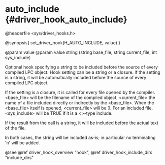 auto_include {#driver_hook_auto_include}
========================================
@headerfile <sys/driver_hooks.h>

@synopsis{
set_driver_hook(H_AUTO_INCLUDE, value)
}

@param value <text>
@param value string <closure>(string base_file, string current_file, int sys_include)

Optional hook specifying a string to be included before the source of every compiled LPC object. Hook setting can be a string or a closure. If the setting is a string, it will be automatically included before the source of every compiled LPC object.

If the setting is a closure, it is called for every file opened by the compiler. <base_file> will be the filename of the compiled object, <current_file> the name of a file included directly or indirectly by the <base_file>. When the <base_file> itself is opened, <current_file> will be 0. For an included file, <sys_include> will be TRUE if it is a <>-type include.

If the result from the call is a string, it will be included before the actual text of the file.

In both cases, the string will be included as-is; in particular no terminating 'n' will be added.

@see @ref driver_hook_overview "hook", @ref driver_hook_include_dirs "include_dirs"

